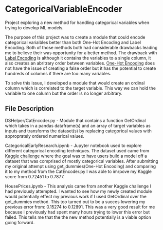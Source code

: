 # CategoricalVariableEncoder
Project exploring a new method for handling categorical variables when trying to develop ML models.

The purpose of this project was to create a module that could encode categorical varialbles better than both One-Hot Encoding and Label Encoding. Both of those methods both had considerable drawbacks leading me to believe their was opportunity for a better method. The drawback with [Label Encoding](https://scikit-learn.org/stable/modules/generated/sklearn.preprocessing.LabelEncoder.html) is although it contains the variables to a single column, it also creates an abritrary order between variables. [One-Hot Encoding](https://scikit-learn.org/stable/modules/generated/sklearn.preprocessing.OneHotEncoder.html) does not have the issue of creating a false order but it has the potential to create hundreds of columns if there are too many variables. 

To solve this issue, I developed a module that would create an ordinal column which is correlated to the target variable. This way we can hold the variable to one column but the order is no longer arbitrary. 

## File Description

DSHelper/CatEncoder.py - Module that contains a function GetOrdinal which takes in a pandas dataframe(s) and an array of target variables as inputs and transforms the dataset(s) by replacing categorical values with approprately ordered numerical values.

CategoricalEarlyResearch.ipynb - Jupyter notebook used to explore different categorical encoding techniques. The dataset used came from [Kaggle challenge](https://www.kaggle.com/c/cat-in-the-dat) where the goal was to have users build a model off a dataset that was comprised of mostly categorical variables. After submitting my original attempt using get_dummies(One-Hot Encoding) and comparing it to my method from the CatEncoder.py I was able to imrpove my Kaggle score from 0.72451 to 0.7877. 

HousePrices.ipynb - This analysis came from another Kaggle challenge I had previously attempted. I wanted to see how my newly created module would potentially effect my previous work if I used GetOrdinal over the get_dummies method. This too turned out to be a succes lowering my previous error from: 0.15274 to 0.12891. This was a very good result for me because I previously had spent many hours trying to lower this error but failed.  This tells me that the the new method potentially is a viable option going forward. 

